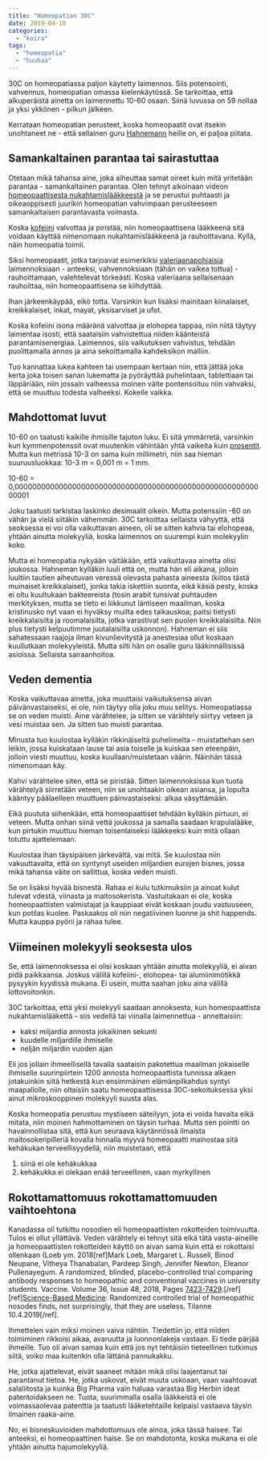 ```yaml
---
title: "Homeopatian 30C"
date: 2019-04-10
categories: 
  - "koira"
tags: 
  - "homeopatia"
  - "huuhaa"
---
```


30C on homeopatiassa paljon käytetty laimennos. Siis potensointi, vahvennus, homeopatian omassa kielenkäytössä. Se tarkoittaa, että alkuperäistä ainetta on laimennettu 10\-60 osaan. Siinä luvussa on 59 nollaa ja yksi ykkönen - pilkun jälkeen.

<!--more-->

Kerrataan homeopatian perusteet, koska homeopaatit ovat itsekin unohtaneet ne - että sellainen guru [Hahnemann](https://www.katiska.eu/terveys/uskomushoidot/niskalaukaus-auttaa-paansarkyyn/) heille on, ei paljoa piitata.

## Samankaltainen parantaa tai sairastuttaa

Otetaan mikä tahansa aine, joka aiheuttaa samat oireet kuin mitä yritetään parantaa - samankaltainen parantaa. Olen tehnyt aikoinaan videon [homeopaattisesta nukahtamislääkkeestä](https://www.katiska.eu/terveys/uskomushoidot/video-homeopaattinen-rauhoittava-unilaake/) ja se perustui puhtaasti ja oikeaoppisesti juurikin homeopatian vahvimpaan perusteeseen samankaltaisen parantavasta voimasta.

Koska [kofeiini](https://www.katiska.eu/terveys/myrkyt-terveys/kofeiini/) valvottaa ja piristää, niin homeopaattisena lääkkeenä sitä voidaan käyttää nimenomaan nukahtamislääkkeenä ja rauhoittavana. Kyllä, näin homeopatia toimii.

Siksi homeopaatit, jotka tarjoavat esimerkiksi [valeriaanapohjaisia](https://www.katiska.eu/terveys/itsehoito/valeriaana/) laimennoksiaan - anteeksi, vahvennoksiaan (tähän on vaikea tottua) - rauhoittamaan, valehtelevat törkeästi. Koska valeriaana sellaisenaan rauhoittaa, niin homeopaattisena se kiihdyttää.

Ihan järkeenkäypää, eikö totta. Varsinkin kun lisäksi mainitaan kiinalaiset, kreikkalaiset, inkat, mayat, yksisarviset ja ufot.

Koska kofeiini isona määränä valvottaa ja elohopea tappaa, niin niitä täytyy laimentaa isosti, että saataisiin vahvistettua niiden käänteistä parantamisenergiaa. Laimennos, siis vaikutuksen vahvistus, tehdään puolittamalla annos ja aina sekoittamalla kahdeksikon malliin.

Tuo kannattaa lukea kahteen tai usempaan kertaan niin, että jättää joka kerta joka toisen sanan lukematta ja pyöräyttää puhelintaan, tablettiaan tai läppäriään, niin jossain vaiheessa moinen väite pontensoituu niin vahvaksi, että se muuttuu todesta valheeksi. Kokeile vaikka.

## Mahdottomat luvut

10\-60 on taatusti kaikille ihmisille tajuton luku. Ei sitä ymmärretä, varsinkin kun kymmenpotenssit ovat muutenkin vähintään yhtä vaikeita kuin [prosentit](https://www.katiska.eu/ruokinta/yleista/prosenttilasku/). Mutta kun metrissä 10\-3 on sama kuin millimetri, niin saa hieman suuruusluokkaa: 10\-3 m = 0,001 m = 1 mm.

10\-60 = 0,000000000000000000000000000000000000000000000000000000000001

Joku taatusti tarkistaa laskinko desimaalit oikein. Mutta potenssiin -60 on vähän ja vielä siitäkin vähemmän. 30C tarkoittaa sellaista vähyyttä, että seoksessa ei voi olla vaikuttavan aineen, oli se sitten kahvia tai elohopeaa, yhtään ainutta molekyyliä, koska laimennos on suurempi kuin molekyylin koko.

Mutta ei homeopatia nykyään väitäkään, että vaikuttavaa ainetta olisi joukossa. Hahneman kylläkin luuli että on, mutta hän eli aikana, jolloin luultiin tautien aiheutuvan veressä olevasta pahasta aineesta (kiitos tästä muinaiset kreikkalaiset), jonka takia iskettiin suonta, eikä käsiä pesty, koska ei oltu kuultukaan bakteereista (tosin arabit tunsivat puhtauden merkityksen, mutta se tieto ei liikkunut läntiseen maailman, koska kristinusko nyt vaan ei hyväksy muilta edes taikauskoa; paitsi tietysti kreikkalaisilta ja roomalaisilta, jotka varastivat sen puolen kreikkalaisilta. Niin plus tietysti kelpuutimme juutalaisilta uskonnon). Hahneman ei siis sahatessaan raajoja ilman kivunlievitystä ja anestesiaa ollut koskaan kuullutkaan molekyyleistä. Mutta silti hän on osalle guru lääkinnällisissä asioissa. Sellaista sairaanhoitoa.

## Veden dementia

Koska vaikuttavaa ainetta, joka muuttaisi vaikutuksensa aivan päivänvastaiseksi, ei ole, niin täytyy olla joku muu selitys. Homeopatiassa se on veden muisti. Aine värähtelee, ja sitten se värähtely siirtyy veteen ja vesi muistaa sen. Ja sitten tuo muisti parantaa.

Minusta tuo kuulostaa kylläkin rikkinäiseltä puhelimelta - muistattehan sen leikin, jossa kuiskataan lause tai asia toiselle ja kuiskaa sen eteenpäin, jolloin viesti muuttuu, koska kuullaan/muistetaan väärin. Näinhän tässä nimenomaan käy.

Kahvi värähtelee siten, että se piristää. Sitten laimennoksissa kun tuota värähtelyä siirretään veteen, niin se unohtaakin oikean asiansa, ja lopulta kääntyy päälaelleen muuttuen päinvastaiseksi: alkaa väsyttämään.

Eikä puututa siihenkään, että homeopaattiset tehdään kylläkin pirtuun, ei veteen. Mutta onhan siinä vettä joukossa ja samalla saadaan krapulalääke, kun pirtukin muuttuu hieman toisenlaiseksi lääkkeeksi kuin mitä ollaan totuttu ajattelemaan.

Kuulostaa ihan täysipäisen järkevältä, vai mitä. Se kuulostaa niin vakuuttavalta, että on syntynyt useiden miljardien eurojen bisnes, jossa mikä tahansa väite on sallittua, koska veden muisti.

Se on lisäksi hyvää bisnestä. Rahaa ei kulu tutkimuksiin ja ainoat kulut tulevat vdestä, viinasta ja maitosokerista. Vastuitakaan ei ole, koska homeopaattisten valmistajat ja kauppiaat eivät koskaan joudu vastuuseen, kun potilas kuolee. Paskaakos oli niin negatiivinen luonne ja shit happends. Mutta kauppa pyörii ja rahaa tulee.

## Viimeinen molekyyli seoksesta ulos

Se, että laimennoksessa ei olisi koskaan yhtään ainutta molekyyliä, ei aivan pidä paikkaansa. Joskus välillä kofeiini-, elohopea- tai alumiinimötikkä pysyykin kyydissä mukana. Ei usein, mutta saahan joku aina välillä lottovoitonkin.

30C tarkoittaa, että yksi molekyyli saadaan annoksesta, kun homeopaattista nukahtamislääkettä - siis vedellä tai viinalla laimennettua - annettaisiin:

- kaksi miljardia annosta jokaikinen sekunti
- kuudelle miljardille ihmiselle
- neljän miljardin vuoden ajan

Eli jos jollain ihmeellisellä tavalla saataisin pakotettua maailman jokaiselle ihmiselle suurinpiirtein 1200 annosta homeopaattista tunnissa alkaen jotakuinkin siitä hetkestä kun ensimmäinen elämänpilkahdus syntyi maapallolle, niin oltaisiin saatu homeopaattisessa 30C-sekoituksessa yksi ainut mikroskooppinen molekyyli suusta alas.

Koska homeopatia perustuu mystiseen säteilyyn, jota ei voida havaita eikä mitata, niin moinen hahmottaminen on täysin turhaa. Mutta sen pointti on havainnollistaa sitä, että kun seuraava käytännössä ilmaista maitosokeripilleriä kovalla hinnalla myyvä homeopaatti mainostaa sitä kehäkukan terveellisyydellä, niin muistetaan, että

1. siinä ei ole kehäkukkaa
2. kehäkukka ei olekaan enää terveellinen, vaan myrkyllinen

## Rokottamattomuus rokottamattomuuden vaihtoehtona

Kanadassa oli tutkittu nosodien eli homeopaattisten rokotteiden toimivuutta. Tulos ei ollut yllättävä. Veden värähtely ei tehnyt sitä eikä tätä vasta-aineille ja homeopaattisten rokotteiden käyttö on aivan sama kuin että ei rokottaisi ollenkaan (Loeb ym. 2018\[ref\]Mark Loeb, Margaret L. Russell, Binod Neupane, Vitheya Thanabalan, Pardeep Singh, Jennifer Newton, Eleanor Pullenayegum. A randomized, blinded, placebo-controlled trial comparing antibody responses to homeopathic and conventional vaccines in university students. Vaccine. Volume 36, Issue 48, 2018, Pages [7423-7429](https://www.sciencedirect.com/science/article/pii/S0264410X18312325).\[/ref\]\[ref\][Science-Based Medicine](https://sciencebasedmedicine.org/randomized-controlled-trial-of-homeopathic-nosodes-finds-not-surprisingly-that-they-are-useless/): Randomized controlled trial of homeopathic nosodes finds, not surprisingly, that they are useless. Tilanne 10.4.2019\[/ref\].

Ihmettelen vain miksi moinen vaiva nähtiin. Tiedettiin jo, että niiden toimiminen rikkoisi aikaa, avaruutta ja luonnonlakeja vastaan. Ei tiede pärjää ihmeille. Tuo oli aivan samaa kuin että jos nyt tehtäisiin tieteellinen tutkimus siitä, voiko maa kuitenkin olla lättänä pannukakku.

He, jotka ajattelevat, eivät saaneet mitään mikä olisi laajentanut tai parantanut tietoa. He, jotka uskovat, eivät muuta uskoaan, vaan vaahtoavat salaliitosta ja kuinka Big Pharma vain haluaa varastaa Big Herbin ideat patentoidakseen ne. Tuota, suurimmalla osalla lääkkeistä ei ole voimassaolevaa patenttia ja taatusti lääketehtaille kelpaisi vastaava täysin ilmainen raaka-aine.

No, ei bisneskuvioiden mahdottomuus ole ainoa, joka tässä haisee. Tai anteeksi, ei homeopaattinen haise. Se on mahdotonta, koska mukana ei ole yhtään ainutta hajumolekyyliä.
